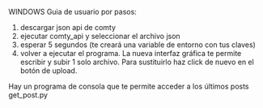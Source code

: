 WINDOWS
Guia de usuario por pasos:
1. descargar json api de comty
2. ejecutar comty_api y seleccionar el archivo json
3. esperar 5 segundos (te creará una variable de entorno con tus claves)
4. volver a ejecutar el programa.
La nueva interfaz gráfica te permite escribir y subir 1 solo archivo. Para sustituirlo haz click de nuevo en el botón de upload.

Hay un programa de consola que te permite acceder a los últimos posts get_post.py
